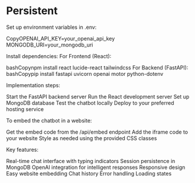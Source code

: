 # Persistent 
Set up environment variables in .env:

CopyOPENAI_API_KEY=your_openai_api_key
MONGODB_URI=your_mongodb_uri

Install dependencies:
For Frontend (React):

bashCopynpm install react lucide-react tailwindcss
For Backend (FastAPI):
bashCopypip install fastapi uvicorn openai motor python-dotenv

Implementation steps:


Start the FastAPI backend server
Run the React development server
Set up MongoDB database
Test the chatbot locally
Deploy to your preferred hosting service


To embed the chatbot in a website:


Get the embed code from the /api/embed endpoint
Add the iframe code to your website
Style as needed using the provided CSS classes

Key features:

Real-time chat interface with typing indicators
Session persistence in MongoDB
OpenAI integration for intelligent responses
Responsive design
Easy website embedding
Chat history
Error handling
Loading states
